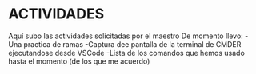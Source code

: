 # ACTIVIDADES
Aquí subo las actividades solicitadas por el maestro
De momento llevo:
-Una practica de ramas
-Captura dee pantalla de la terminal de CMDER ejecutandose desde VSCode
-Lista de los comandos que hemos usado hasta el momento (de los que me acuerdo)
